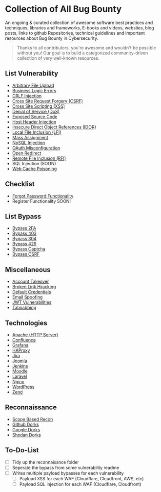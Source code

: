# Collection of All Bug Bounty
An ongoing & curated collection of awesome software best practices and techniques, libraries and frameworks, E-books and videos, websites, blog posts, links to github Repositories, technical guidelines and important resources about Bug Bounty in Cybersecurity.
> Thanks to all contributors, you're awesome and wouldn't be possible without you! Our goal is to build a categorized community-driven collection of very well-known resources.


## List Vulnerability
- [Arbitrary File Upload](https://github.com/paulveillard/cybersecurity-web-application-labs/blob/main/CompleteBugBounty/Arbitrary%20File%20Upload.md)
- [Business Logic Errors](https://github.com/paulveillard/cybersecurity-web-application-labs/blob/main/CompleteBugBounty/Business%20Logic%20Errors.md)
- [CRLF Injection](https://github.com/paulveillard/cybersecurity-web-application-labs/blob/main/CompleteBugBounty/CRLF%20Injection.md)
- [Cross Site Request Forgery (CSRF)](https://github.com/paulveillard/cybersecurity-web-application-labs/blob/main/CompleteBugBounty/Cross%20Site%20Request%20Forgery.md)
- [Cross Site Scripting (XSS)](https://github.com/paulveillard/cybersecurity-web-application-labs/blob/main/CompleteBugBounty/Cross%20Site%20Scripting.md)
- [Denial of Service (DoS)](https://github.com/paulveillard/cybersecurity-web-application-labs/blob/main/CompleteBugBounty/Denial%20Of%20Service.md)
- [Exposed Source Code](https://github.com/paulveillard/cybersecurity-web-application-labs/blob/main/CompleteBugBounty/Exposed%20Source%20Code.md)
- [Host Header Injection](https://github.com/paulveillard/cybersecurity-web-application-labs/blob/main/CompleteBugBounty/Host%20Header%20Injection.md)
- [Insecure Direct Object References (IDOR)](https://github.com/paulveillard/cybersecurity-web-application-labs/blob/main/CompleteBugBounty/Insecure%20Direct%20Object%20References.md)
- [Local File Inclusion (LFI)](https://github.com/paulveillard/cybersecurity-web-application-labs/blob/main/CompleteBugBounty/Local%20File%20Inclusion.md)
- [Mass Assignment](https://github.com/paulveillard/cybersecurity-web-application-labs/blob/main/CompleteBugBounty/Mass%20Assignment.md)
- [NoSQL Injection](https://github.com/paulveillard/cybersecurity-web-application-labs/blob/main/CompleteBugBounty/NoSQL%20Injection.md)
- [OAuth Misconfiguration](https://github.com/paulveillard/cybersecurity-web-application-labs/blob/main/CompleteBugBounty/OAuth%20Misconfiguration.md)
- [Open Redirect](https://github.com/paulveillard/cybersecurity-web-application-labs/blob/main/CompleteBugBounty/Open%20Redirect.md)
- [Remote File Inclusion (RFI)](https://github.com/paulveillard/cybersecurity-web-application-labs/blob/main/CompleteBugBounty/Remote%20File%20Inclusion.md)
- SQL Injection (SOON)
- [Web Cache Poisoning](https://github.com/paulveillard/cybersecurity-web-application-labs/blob/main/CompleteBugBounty/Web%20Cache%20Poisoning.md)

## Checklist
- [Forgot Password Functionality](https://github.com/paulveillard/cybersecurity-web-application-labs/blob/main/CompleteBugBounty/Checklist/Forgot%20Password.md)
- Register Functionality SOON!

## List Bypass
- [Bypass 2FA](https://github.com/paulveillard/cybersecurity-web-application-labs/blob/main/CompleteBugBounty/Bypass/Bypass%202FA.md)
- [Bypass 403](https://github.com/paulveillard/cybersecurity-web-application-labs/blob/main/CompleteBugBounty/Bypass/Bypass%20403.md)
- [Bypass 304](https://github.com/paulveillard/cybersecurity-web-application-labs/blob/main/CompleteBugBounty/Bypass/Bypass%20304.md)
- [Bypass 429](https://github.com/paulveillard/cybersecurity-web-application-labs/blob/main/CompleteBugBounty/Bypass/Bypass%20429.md)
- [Bypass Captcha](https://github.com/paulveillard/cybersecurity-web-application-labs/blob/main/CompleteBugBounty/Bypass/Bypass%20Captcha.md)
- [Bypass CSRF](https://github.com/paulveillard/cybersecurity-web-application-labs/blob/main/CompleteBugBounty/Bypass/Bypass%20CSRF.md)

## Miscellaneous
- [Account Takeover](https://github.com/paulveillard/cybersecurity-web-application-labs/blob/main/CompleteBugBounty/Misc/Account%20Takeover.md)
- [Broken Link Hijacking](https://github.com/paulveillard/cybersecurity-web-application-labs/blob/main/CompleteBugBounty/Misc/Broken%20Link%20Hijacking.md)
- [Default Credentials](https://github.com/paulveillard/cybersecurity-web-application-labs/blob/main/CompleteBugBounty/Misc/Default%20Credentials.md)
- [Email Spoofing](https://github.com/paulveillard/cybersecurity-web-application-labs/blob/main/CompleteBugBountyr/Misc/Email%20Spoofing.md)
- [JWT Vulnerabilities](https://github.com/paulveillard/cybersecurity-web-application-labs/blob/main/CompleteBugBounty/Misc/JWT%20Vulnerabilities.md)
- [Tabnabbing](https://github.com/paulveillard/cybersecurity-web-application-labs/blob/main/CompleteBugBounty/Misc/Tabnabbing.md)

## Technologies
- [Apache (HTTP Server)](https://github.com/daffainfo/AllAboutBugBounty/blob/master/Technologies/Apache%20HTTP%20Server.md)
- [Confluence](https://github.com/daffainfo/AllAboutBugBounty/blob/master/Technologies/Confluence.md)
- [Grafana](https://github.com/daffainfo/AllAboutBugBounty/blob/master/Technologies/Grafana.md)
- [HAProxy](https://github.com/daffainfo/AllAboutBugBounty/blob/master/Technologies/HAProxy.md)
- [Jira](https://github.com/daffainfo/AllAboutBugBounty/blob/master/Technologies/Jira.md)
- [Joomla](https://github.com/daffainfo/AllAboutBugBounty/blob/master/Technologies/Joomla.md)
- [Jenkins](https://github.com/daffainfo/AllAboutBugBounty/blob/master/Technologies/Jenkins.md)
- [Moodle](https://github.com/daffainfo/AllAboutBugBounty/blob/master/Technologies/Moodle.md)
- [Laravel](https://github.com/daffainfo/AllAboutBugBounty/blob/master/Technologies/Laravel.md)
- [Nginx](https://github.com/daffainfo/AllAboutBugBounty/blob/master/Technologies/Nginx.md)
- [WordPress](https://github.com/daffainfo/AllAboutBugBounty/blob/master/Technologies/WordPress.md)
- [Zend](https://github.com/daffainfo/AllAboutBugBounty/blob/master/Technologies/Zend.md)

## Reconnaissance
- [Scope Based Recon](https://github.com/daffainfo/AllAboutBugBounty/blob/master/Reconnaissance/Scope.md)
- [Github Dorks](https://github.com/paulveillard/cybersecurity-web-application-labs/blob/main/CompleteBugBounty/Reconnaissance/Github%20Dorks.md)
- [Google Dorks](https://github.com/paulveillard/cybersecurity-web-application-labs/blob/main/CompleteBugBounty/Reconnaissance/Google%20Dorks.md)
- [Shodan Dorks](https://github.com/paulveillard/cybersecurity-web-application-labs/blob/main/CompleteBugBounty/Reconnaissance/Shodan%20Dorks.md)

## To-Do-List
- [ ] Tidy up the reconnaisance folder
- [ ] Seperate the bypass from some vulnerability readme
- [ ] Writes multiple payload bypasses for each vulnerability
  - [ ] Payload XSS for each WAF (Cloudflare, Cloudfront, AWS, etc)
  - [ ] Payload SQL injection for each WAF (Cloudflare, Cloudfront)
